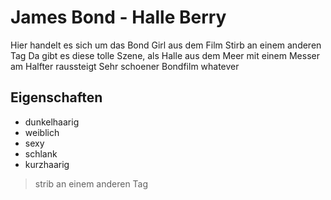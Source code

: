 # James Bond - Halle Berry

Hier handelt es sich um das Bond Girl aus dem Film Stirb an einem anderen Tag
Da gibt es diese tolle Szene, als Halle aus dem Meer mit einem Messer am Halfter raussteigt
Sehr schoener Bondfilm whatever

## Eigenschaften
* dunkelhaarig
* weiblich
* sexy
* schlank
* kurzhaarig

> strib an einem anderen Tag

